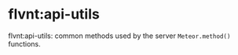 flvnt:api-utils
================

flvnt:api-utils: common methods used by the server `Meteor.method()` functions.
